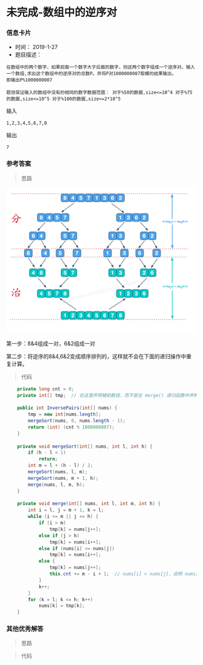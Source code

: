 # 未完成-数组中的逆序对 

### 信息卡片 

- 时间： 2019-1-27
- 题目描述：

```
在数组中的两个数字，如果前面一个数字大于后面的数字，则这两个数字组成一个逆序对。输入一个数组,求出这个数组中的逆序对的总数P。并将P对1000000007取模的结果输出。 	
即输出P%1000000007

题目保证输入的数组中没有的相同的数字数据范围：	对于%50的数据,size<=10^4	对于%75的数据,size<=10^5	对于%100的数据,size<=2*10^5
```

输入

```
1,2,3,4,5,6,7,0
```

输出

```
7
```

 

### 参考答案

> 思路

![](./assets/35.1.png)



第一步：8&4组成一对，6&2组成一对

第二步：将逆序的8&4,6&2变成顺序排列的，这样就不会在下面的递归操作中重复计算。






> 代码

```java
    private long cnt = 0;
    private int[] tmp;  // 在这里声明辅助数组，而不是在 merge() 递归函数中声明

    public int InversePairs(int[] nums) {
        tmp = new int[nums.length];
        mergeSort(nums, 0, nums.length - 1);
        return (int) (cnt % 1000000007);
    }

    private void mergeSort(int[] nums, int l, int h) {
        if (h - l < 1)
            return;
        int m = l + (h - l) / 2;
        mergeSort(nums, l, m);
        mergeSort(nums, m + 1, h);
        merge(nums, l, m, h);
    }

    private void merge(int[] nums, int l, int m, int h) {
        int i = l, j = m + 1, k = l;
        while (i <= m || j <= h) {
            if (i > m)
                tmp[k] = nums[j++];
            else if (j > h)
                tmp[k] = nums[i++];
            else if (nums[i] <= nums[j])
                tmp[k] = nums[i++];
            else {
                tmp[k] = nums[j++];
                this.cnt += m - i + 1;  // nums[i] > nums[j]，说明 nums[i...mid] 都大于 nums[j]
            }
            k++;
        }
        for (k = l; k <= h; k++)
            nums[k] = tmp[k];
    }
```

 

### 其他优秀解答

> 思路



> 代码

```java

```



 